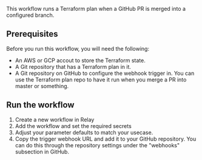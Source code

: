 This workflow runs a Terraform plan when a GitHub PR is merged into a configured
branch.

## Prerequisites

Before you run this workflow, you will need the following:
- An AWS or GCP accout to store the Terraform state.
- A Git repository that has a Terraform plan in it.
- A Git repository on GitHub to configure the webhook trigger in.
  You can use the Terraform plan repo to have it run when you merge a PR into
  master or something.

## Run the workflow

1. Create a new workflow in Relay
2. Add the workflow and set the required secrets
3. Adjust your parameter defaults to match your usecase.
4. Copy the trigger webhook URL and add it to your GitHub repository. You can do
   this through the repository settings under the "webhooks" subsection in
   GitHub.
